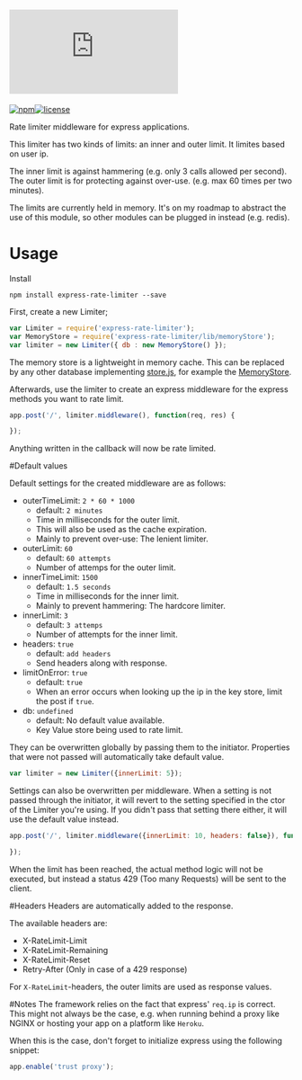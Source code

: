 [![Express Rate Limiter](http://img.dafont.com/preview.php?text=Express+Rate+Limiter&ttf=squared_display0&ext=1&size=64&psize=m&y=53)](https://github.com/StevenThuriot/express-rate-limiter)
====================

[![npm](https://img.shields.io/npm/v/express-rate-limiter.svg?style=flat-square)](https://www.npmjs.org/package/express-rate-limiter)[![license](https://img.shields.io/badge/license-Apache%202.0-brightgreen.svg?style=flat-square)](https://www.npmjs.org/package/express-rate-limiter
 )

Rate limiter middleware for express applications.

This limiter has two kinds of limits: an inner and outer limit. It limites based on user ip.

The inner limit is against hammering (e.g. only 3 calls allowed per second). The outer limit is for protecting against over-use. (e.g. max 60 times per two minutes).

The limits are currently held in memory. It's on my roadmap to abstract the use of this module, so other modules can be plugged in instead (e.g. redis).


# Usage

Install

```
npm install express-rate-limiter --save
```

First, create a new Limiter;

```javascript
var Limiter = require('express-rate-limiter');
var MemoryStore = require('express-rate-limiter/lib/memoryStore');
var limiter = new Limiter({ db : new MemoryStore() });
```

The memory store is a lightweight in memory cache. This can be replaced by any other database implementing [store.js](/lib/store.js), for example the [MemoryStore](/lib/memoryStore.js).

Afterwards, use the limiter to create an express middleware for the express methods you want to rate limit.

```javascript
app.post('/', limiter.middleware(), function(req, res) {   

});
```

Anything written in the callback will now be rate limited.



#Default values

Default settings for the created middleware are as follows:

* outerTimeLimit: `2 * 60 * 1000`
	* default: `2 minutes`
	* Time in milliseconds for the outer limit.
	* This will also be used as the cache expiration.
	* Mainly to prevent over-use: The lenient limiter. 
* outerLimit: `60`
	* default: `60 attempts`
	* Number of attemps for the outer limit.
* innerTimeLimit: `1500`
	* default: `1.5 seconds`
	* Time in milliseconds for the inner limit.
	* Mainly to prevent hammering: The hardcore limiter.
* innerLimit: `3`
	* default: `3 attemps`
	* Number of attempts for the inner limit.
* headers: `true`
	* default: `add headers`
	* Send headers along with response.
* limitOnError: `true`
    * default: `true`
    * When an error occurs when looking up the ip in the key store, limit the post if `true`.
* db: `undefined`    
    * default: No default value available.
    * Key Value store being used to rate limit.

They can be overwritten globally by passing them to the initiator. Properties that were not passed will automatically take default value.

```javascript
var limiter = new Limiter({innerLimit: 5});
```

Settings can also be overwritten per middleware. When a setting is not passed through the initiator, it will revert to the setting specified in the ctor of the Limiter you're using. If you didn't pass that setting there either, it will use the default value instead.

```javascript
app.post('/', limiter.middleware({innerLimit: 10, headers: false}), function(req, res) {   

});
```


When the limit has been reached, the actual method logic will not be executed, but instead a status 429 (Too many Requests) will be sent to the client.

#Headers
Headers are automatically added to the response.

The available headers are:
* X-RateLimit-Limit
* X-RateLimit-Remaining
* X-RateLimit-Reset
* Retry-After (Only in case of a 429 response)

For `X-RateLimit`-headers, the outer limits are used as response values.

#Notes
The framework relies on the fact that express' `req.ip` is correct. This might not always be the case, e.g. when running behind a proxy like NGINX or hosting your app on a platform like `Heroku`.

When this is the case, don't forget to initialize express using the following snippet:

```javascript
app.enable('trust proxy');
```
